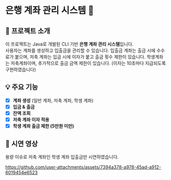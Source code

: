 # 은행 계좌 관리 시스템 🏦

## 📌 프로젝트 소개
이 프로젝트는 Java로 개발된 CLI 기반 **은행 계좌 관리 시스템**입니다.  
사용자는 계좌를 생성하고 입출금을 관리할 수 있습니다.
입출금 계좌는 출금 시에 수수료가 붙으며, 저축 계좌는 입금 시에 이자가 붙고 출금 횟수 제한이 있습니다.
학생계좌는 저축계좌이며, 추가적으로 출금 금액 제한이 있습니다. 
(이자는 10초마다 지급되도록 구현하였습니다)

## 💡 주요 기능
- [x] **계좌 생성** (일반 계좌, 저축 계좌, 학생 계좌)
- [x] **입금 & 출금**
- [x] **잔액 조회**
- [x] **저축 계좌 이자 적용**
- [x] **학생 계좌 출금 제한 (5만원 미만)**

## 🎥 시연 영상
용량 이슈로 저축 계좌인 학생 계좌 입출금만 시연하였습니다.

https://github.com/user-attachments/assets/7394a378-a978-45ad-a912-6019454e6523



